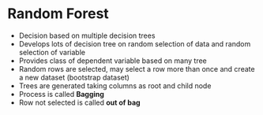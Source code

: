 # Random Forest

+ Decision based on multiple decision trees
+ Develops lots of decision tree on random selection of data and random selection of variable
+ Provides class of dependent variable based on many tree
+ Random rows are selected, may select a row more than once and create a new  dataset (bootstrap dataset)
+ Trees are generated taking columns as root and child node
+ Process is called **Bagging**
+ Row not selected is called **out of bag**

## 

